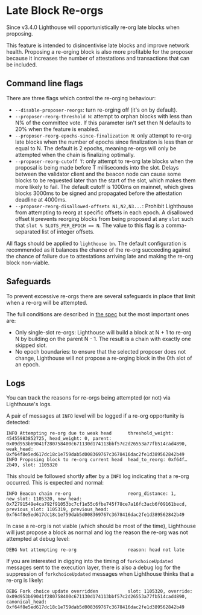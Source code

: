 # Late Block Re-orgs

Since v3.4.0 Lighthouse will opportunistically re-org late blocks when proposing.

This feature is intended to disincentivise late blocks and improve network health. Proposing a
re-orging block is also more profitable for the proposer because it increases the number of
attestations and transactions that can be included.

## Command line flags

There are three flags which control the re-orging behaviour:

* `--disable-proposer-reorgs`: turn re-orging off (it's on by default).
* `--proposer-reorg-threshold N`: attempt to orphan blocks with less than N% of the committee vote. If this parameter isn't set then N defaults to 20% when the feature is enabled.
* `--proposer-reorg-epochs-since-finalization N`: only attempt to re-org late blocks when the number of epochs since finalization is less than or equal to N. The default is 2 epochs,
  meaning re-orgs will only be attempted when the chain is finalizing optimally.
* `--proposer-reorg-cutoff T`: only attempt to re-org late blocks when the proposal is being made
  before T milliseconds into the slot. Delays between the validator client and the beacon node can
  cause some blocks to be requested later than the start of the slot, which makes them more likely
  to fail. The default cutoff is 1000ms on mainnet, which gives blocks 3000ms to be signed and
  propagated before the attestation deadline at 4000ms.
* `--proposer-reorg-disallowed-offsets N1,N2,N3...`: Prohibit Lighthouse from attempting to reorg at
  specific offsets in each epoch. A disallowed offset `N` prevents reorging blocks from being
  proposed at any `slot` such that `slot % SLOTS_PER_EPOCH == N`. The value to this flag is a
  comma-separated list of integer offsets.

All flags should be applied to `lighthouse bn`. The default configuration is recommended as it
balances the chance of the re-org succeeding against the chance of failure due to attestations
arriving late and making the re-org block non-viable.

## Safeguards

To prevent excessive re-orgs there are several safeguards in place that limit when a re-org
will be attempted.

The full conditions are described in [the spec][] but the most important ones are:

* Only single-slot re-orgs: Lighthouse will build a block at N + 1 to re-org N by building on the
  parent N - 1. The result is a chain with exactly one skipped slot.
* No epoch boundaries: to ensure that the selected proposer does not change, Lighthouse will
  not propose a re-orging block in the 0th slot of an epoch.

## Logs

You can track the reasons for re-orgs being attempted (or not) via Lighthouse's logs.

A pair of messages at `INFO` level will be logged if a re-org opportunity is detected:

```text
INFO Attempting re-org due to weak head      threshold_weight: 45455983852725, head_weight: 0, parent: 0x09d953b69041f280758400c671130d174113bbf57c2d26553a77fb514cad4890, weak_head: 0xf64f8e5ed617dc18c1e759dab5d008369767c3678416dac2fe1d389562842b49
INFO Proposing block to re-org current head  head_to_reorg: 0xf64f…2b49, slot: 1105320
```

This should be followed shortly after by a `INFO` log indicating that a re-org occurred. This is
expected and normal:

```text
INFO Beacon chain re-org                     reorg_distance: 1, new_slot: 1105320, new_head: 0x72791549e4ca792f91053bc7cf1e55c6fbe745f78ce7a16fc3acb6f09161becd, previous_slot: 1105319, previous_head: 0xf64f8e5ed617dc18c1e759dab5d008369767c3678416dac2fe1d389562842b49
```

In case a re-org is not viable (which should be most of the time), Lighthouse will just propose a
block as normal and log the reason the re-org was not attempted at debug level:

```text
DEBG Not attempting re-org                   reason: head not late
```

If you are interested in digging into the timing of `forkchoiceUpdated` messages sent to the
execution layer, there is also a debug log for the suppression of `forkchoiceUpdated` messages
when Lighthouse thinks that a re-org is likely:

```text
DEBG Fork choice update overridden           slot: 1105320, override: 0x09d953b69041f280758400c671130d174113bbf57c2d26553a77fb514cad4890, canonical_head: 0xf64f8e5ed617dc18c1e759dab5d008369767c3678416dac2fe1d389562842b49
```

[the spec]: https://github.com/ethereum/consensus-specs/pull/3034
